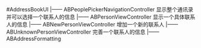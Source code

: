#AddressBookUI
    |—— ABPeoplePickerNavigationController 显示整个通讯录并可以选择一个联系人的信息
    |—— ABPersonViewController 显示一个具体联系人的信息
    |—— ABNewPersonViewController 增加一个新的联系人
    |—— ABUnknownPersonViewController 完善一个联系人的信息
    |—— ABAddressFormatting
